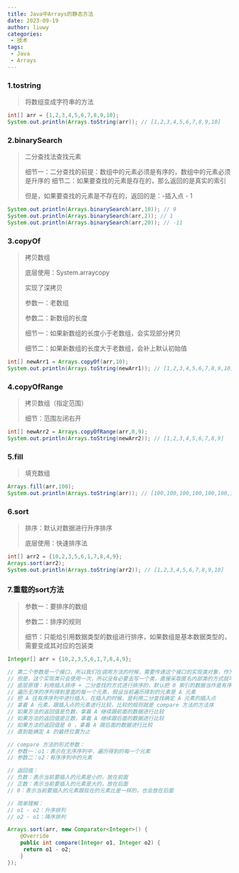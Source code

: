 ```yaml
---
title: Java中Arrays的静态方法
date: 2023-09-19
author: liuwy
categories:
 - 技术
tags:
 - Java
 - Arrays
---
```


### 1.tostring

> 将数组变成字符串的方法

```java
int[] arr = {1,2,3,4,5,6,7,8,9,10};
System.out.println(Arrays.toString(arr)); // [1,2,3,4,5,6,7,8,9,10]
```

### 2.binarySearch

> 二分查找法查找元素
>
> 细节一：二分查找的前提：数组中的元素必须是有序的，数组中的元素必须是升序的
> 细节二：如果要查找的元素是存在的，那么返回的是真实的索引
>
> 但是，如果要查找的元素是不存在的，返回的是：-插入点 - 1

```java
System.out.println(Arrays.binarySearch(arr,10)); // 9
System.out.println(Arrays.binarySearch(arr,2)); // 1
System.out.println(Arrays.binarySearch(arr,20)); // -11
```

### 3.copyOf

> 拷贝数组
>
> 底层使用：System.arraycopy
>
> 实现了深拷贝
>
> 参数一：老数组
>
> 参数二：新数组的长度
>
> 细节一：如果新数组的长度小于老数组，会实现部分拷贝
>
> 细节二：如果新数组的长度大于老数组，会补上默认初始值

```java
int[] newArr1 = Arrays.copyOf(arr,10);
System.out.println(Arrays.toString(newArr1)); // [1,2,3,4,5,6,7,8,9,10]
```

### 4.copyOfRange

> 拷贝数组（指定范围）
>
> 细节：范围左闭右开

```java
int[] newArr2 = Arrays.copyOfRange(arr,0,9);
System.out.println(Arrays.toString(newArr2)); // [1,2,3,4,5,6,7,8,9]
```

### 5.fill

> 填充数组

```java
Arrays.fill(arr,100);
System.out.println(Arrays.toString(arr)); // [100,100,100,100,100,100,100,100,100,100]
```

### 6.sort

> 排序：默认对数据进行升序排序
>
> 底层使用：快速排序法

```java
int[] arr2 = {10,2,3,5,6,1,7,8,4,9};
Arrays.sort(arr2);
System.out.println(Arrays.toString(arr2)); // [1,2,3,4,5,6,7,8,9,10]
```

### 7.重载的sort方法

> 参数一：要排序的数组
>
> 参数二：排序的规则
>
> 细节：只能给引用数据类型的数组进行排序，如果数组是基本数据类型的，需要变成其对应的包装类

```java
Integer[] arr = {10,2,3,5,6,1,7,8,4,9};

// 第二个参数是一个接口，所以我们在调用方法的时候，需要传递这个接口的实现类对象，作为排序的规则
// 但是，这个实现类只会使用一次，所以没有必要去写一个类，直接采取匿名内部类的方式就可以了
// 底层原理：利用插入排序 + 二分查找的方式进行排序的，默认把 0 索引的数据当作是有序的序列，1 索引到最后认为是无序的序列。
// 遍历无序的序列得到里面的每一个元素，假设当前遍历得到的元素是 A 元素
// 把 A 往有序序列中进行插入，在插入的时候，是利用二分查找确定 A 元素的插入点
// 拿着 A 元素，跟插入点的元素进行比较，比较的规则就是 compare 方法的方法体
// 如果方法的返回值是负数，拿着 A 继续跟前面的数据进行比较
// 如果方法的返回值是正数，拿着 A 继续跟后面的数据进行比较
// 如果方法的返回值是 0 ，拿着 A 跟后面的数据进行比较
// 直到能确定 A 的最终位置为止

// compare 方法的形式参数：
// 参数一：o1：表示在无序序列中，遍历得到的每一个元素
// 参数二：o2：有序序列中的元素

// 返回值：
// 负数：表示当前要插入的元素是小的，放在前面
// 正数：表示当前要插入的元素是大的，放在后面
// 0：表示当前要插入的元素跟现在的元素比是一样的，也会放在后面

// 简单理解：
// o1 - o2：升序排列
// o2 - o1：降序排列

Arrays.sort(arr, new Comparator<Integer>() {
    @Override
    public int compare(Integer o1, Integer o2) {
     return o1 - o2;
    }
});
```
